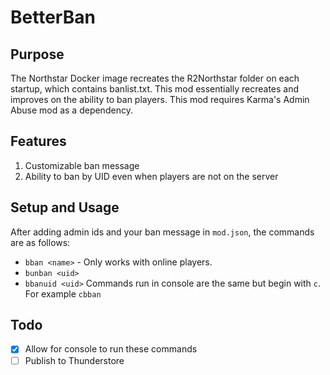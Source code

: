 # BetterBan

## Purpose

The Northstar Docker image recreates the R2Northstar folder on each startup, which contains banlist.txt. This mod essentially recreates and improves on the ability to ban players. This mod requires Karma's Admin Abuse mod as a dependency.

## Features

1. Customizable ban message
2. Ability to ban by UID even when players are not on the server

## Setup and Usage

After adding admin ids and your ban message in `mod.json`, the commands are as follows:

- `bban <name>` - Only works with online players.
- `bunban <uid>`
- `bbanuid <uid>`
Commands run in console are the same but begin with `c`. For example `cbban`

## Todo

- [x] Allow for console to run these commands
- [ ] Publish to Thunderstore